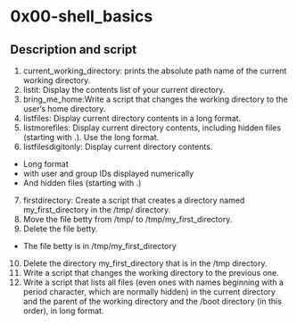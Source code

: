 # 0x00-shell_basics

## Description and script
1. current_working_directory: prints the absolute path name of the current working directory.
2. listit: Display the contents list of your current directory.
3. bring_me_home:Write a script that changes the working directory to the user’s home directory.
4. listfiles: Display current directory contents in a long format.
5. listmorefiles: Display current directory contents, including hidden files (starting with .). Use the long format.
6. listfilesdigitonly: Display current directory contents.
* Long format
* with user and group IDs displayed numerically
* And hidden files (starting with .)
7. firstdirectory: Create a script that creates a directory named my_first_directory in the /tmp/ directory.
8. Move the file betty from /tmp/ to /tmp/my_first_directory.
9. Delete the file betty.
* The file betty is in /tmp/my_first_directory
10. Delete the directory my_first_directory that is in the /tmp directory.
11. Write a script that changes the working directory to the previous one.
12. Write a script that lists all files (even ones with names beginning with a period character, which are normally hidden) in the current directory and the parent of the working directory and the /boot directory (in this order), in long format.
